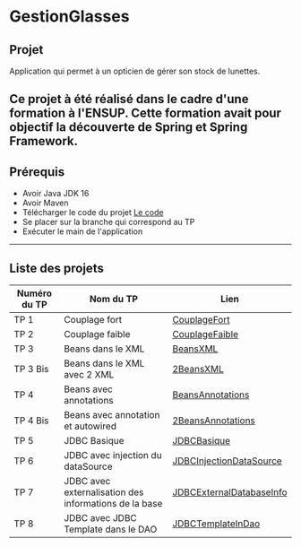 # GestionGlasses

## Projet
Application qui permet à un opticien de gérer son stock de lunettes.

Ce projet à été réalisé dans le cadre d'une formation à l'ENSUP. Cette formation avait pour objectif la découverte de Spring et Spring Framework.
---
## Prérequis
* Avoir Java JDK 16
* Avoir Maven
* Télécharger le code du projet [Le code](https://github.com/asemin08/GestionGlasses)
* Se placer sur la branche qui correspond au TP
* Exécuter le main de l'application

---
## Liste des projets

Numéro du TP | Nom du TP | Lien
---|---|----
TP 1 | Couplage fort | [CouplageFort](https://github.com/asemin08/GestionGlasses/tree/projet1)
TP 2 | Couplage faible | [CouplageFaible](https://github.com/asemin08/GestionGlasses/tree/projet2)
TP 3 | Beans dans le XML | [BeansXML](https://github.com/asemin08/GestionGlasses/tree/projet3)
TP 3 Bis | Beans dans le XML avec 2 XML | [2BeansXML](https://github.com/asemin08/GestionGlasses/tree/projet3.5)
TP 4 | Beans avec annotations | [BeansAnnotations](https://github.com/asemin08/GestionGlasses/tree/projet4)
TP 4 Bis | Beans avec annotation et autowired | [2BeansAnnotations](https://github.com/asemin08/GestionGlasses/tree/projet2containerAnnotation)
TP 5 | JDBC Basique | [JDBCBasique](https://github.com/asemin08/GestionGlasses/tree/projet5)
TP 6 | JDBC avec injection du dataSource | [JDBCInjectionDataSource](https://github.com/asemin08/GestionGlasses/tree/projet6)
TP 7 | JDBC avec externalisation des informations de la base | [JDBCExternalDatabaseInfo](https://github.com/asemin08/GestionGlasses/tree/projet7)
TP 8 | JDBC avec JDBC Template dans le DAO | [JDBCTemplateInDao](https://github.com/asemin08/GestionGlasses/tree/projet8) 



